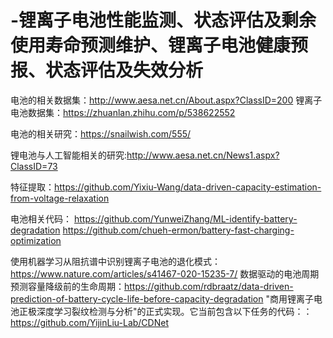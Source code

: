 # -锂离子电池性能监测、状态评估及剩余使用寿命预测维护、锂离子电池健康预报、状态评估及失效分析


电池的相关数据集：http://www.aesa.net.cn/About.aspx?ClassID=200
锂离子电池数据集：https://zhuanlan.zhihu.com/p/538622552

电池的相关研究：https://snailwish.com/555/

锂电池与人工智能相关的研究:http://www.aesa.net.cn/News1.aspx?ClassID=73

特征提取：https://github.com/Yixiu-Wang/data-driven-capacity-estimation-from-voltage-relaxation

电池相关代码：
https://github.com/YunweiZhang/ML-identify-battery-degradation
https://github.com/chueh-ermon/battery-fast-charging-optimization

使用机器学习从阻抗谱中识别锂离子电池的退化模式：https://www.nature.com/articles/s41467-020-15235-7/
数据驱动的电池周期预测容量降级前的生命周期：https://github.com/rdbraatz/data-driven-prediction-of-battery-cycle-life-before-capacity-degradation
"商用锂离子电池正极深度学习裂纹检测与分析"的正式实现。它当前包含以下任务的代码：：https://github.com/YijinLiu-Lab/CDNet
